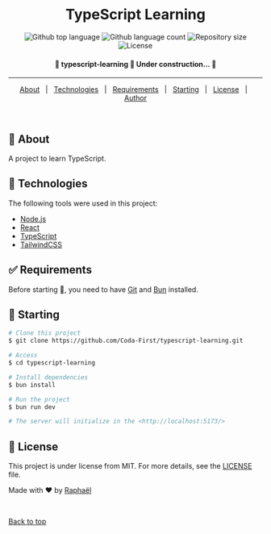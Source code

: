 <div align="center" id="top"> 
&#xa0;
</div>

<h1 align="center">TypeScript Learning</h1>

<p align="center">
  <img alt="Github top language" src="https://img.shields.io/github/languages/top/Coda-First/typescript-learning?color=56BEB8">

  <img alt="Github language count" src="https://img.shields.io/github/languages/count/Coda-First/typescript-learning?color=56BEB8">

  <img alt="Repository size" src="https://img.shields.io/github/repo-size/Coda-First/typescript-learning?color=56BEB8">

  <img alt="License" src="https://img.shields.io/github/license/Coda-First/typescript-learning?color=56BEB8">
</p>

<h4 align="center">
	🚧  typescript-learning 🚀 Under construction...  🚧
</h4>

<hr>

<p align="center">
  <a href="#dart-about">About</a> &#xa0; | &#xa0; 
  <a href="#rocket-technologies">Technologies</a> &#xa0; | &#xa0;
  <a href="#white_check_mark-requirements">Requirements</a> &#xa0; | &#xa0;
  <a href="#checkered_flag-starting">Starting</a> &#xa0; | &#xa0;
  <a href="#memo-license">License</a> &#xa0; | &#xa0;
  <a href="https://github.com/Raxuis" target="_blank">Author</a>
</p>

<br>

## :dart: About

A project to learn TypeScript.

## :rocket: Technologies

The following tools were used in this project:

- [Node.js](https://nodejs.org/en/)
- [React](https://pt-br.reactjs.org/)
- [TypeScript](https://www.typescriptlang.org/)
- [TailwindCSS](https://tailwindcss.com/)

## :white_check_mark: Requirements

Before starting :checkered_flag:, you need to have [Git](https://git-scm.com) and [Bun](https://bun.sh/) installed.

## :checkered_flag: Starting

```bash
# Clone this project
$ git clone https://github.com/Coda-First/typescript-learning.git

# Access
$ cd typescript-learning

# Install dependencies
$ bun install

# Run the project
$ bun run dev

# The server will initialize in the <http://localhost:5173/>
```

## :memo: License

This project is under license from MIT. For more details, see the [LICENSE](LICENSE.md) file.

Made with :heart: by <a href="https://github.com/Raxuis" target="_blank">Raphaël</a>

&#xa0;

<a href="#top">Back to top</a>
